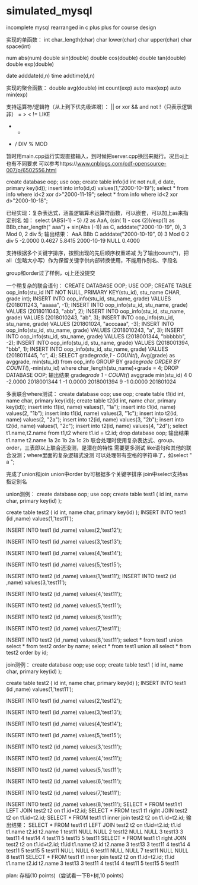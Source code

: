 # simulated_mysql
incomplete mysql rearranged in c plus plus for course design

实现的单函数：
int char_length(char)
char lower(char)
char upper(char)
char space(int)

num abs(num)
double sin(double)
double cos(double)
double tan(double)
double exp(double)

date adddate(d,n)
time addtime(d,n)

实现的聚合函数：
double avg(double)
int count(exp)
auto max(exp)
auto min(exp)


支持运算符/逻辑符（从上到下优先级递增）：
|| or xor
&& and
not !（只表示逻辑非）
= > < != LIKE
+ -
* / DIV % MOD

暂时用main.cpp运行实现直接输入，到时候把server.cpp换回来就行。况且oj上也有不同要求
可以参考https://www.cnblogs.com/cdf-opensource-007/p/6502556.html

create database oop;
use oop;
create table info(id int not null, d date, primary key(id));
insert into info(id,d) values(1,"2000-10-19");
select * from info where id<2 xor d>"2000-11-19";
select * from info where id<2 xor d>"2000-10-18";

已经实现：复杂表达式，涵盖逻辑算术运算符函数，可以嵌套，可以加上as来指定别名
如：
select (ABS(-1) - 5) /2 as AaA, (sin( 1) - cos (2))/exp(1) as BBb,char_length("  aaa") + sin(Abs (-1)) as C, adddate("2000-10-19", 0), 3 Mod 0, 2 div 5;
输出结果：
AaA     BBb     C       adddate("2000-10-19", 0)        3 Mod 0 2 div 5
-2.0000 0.4627  5.8415  2000-10-19      NULL    0.4000

支持根据多个关键字排序，按照出现的先后顺序权重递减
为了输出count(*)，把all（忽略大小写）作为保留关键字供内部转换使用，不能用作别名、字段名

group和order过了样例，oj上还没提交

一个稍复杂的联合语句：
CREATE DATABASE OOP;
USE OOP;
CREATE TABLE oop_info(stu_id INT NOT NULL, PRIMARY KEY(stu_id), stu_name CHAR, grade int);
INSERT INTO oop_info(stu_id, stu_name, grade) VALUES (2018011243, "aaaaa", -1);
INSERT INTO oop_info(stu_id, stu_name, grade) VALUES (2018011043, "abb", 2);
INSERT INTO oop_info(stu_id, stu_name, grade) VALUES (2018010243, "ab", 3);
INSERT INTO oop_info(stu_id, stu_name, grade) VALUES (201801024, "acccaaa", -3);
INSERT INTO oop_info(stu_id, stu_name, grade) VALUES (2018010243, "a", 3);
INSERT INTO oop_info(stu_id, stu_name, grade) VALUES (2018001344, "bbbbbb", -2);
INSERT INTO oop_info(stu_id, stu_name, grade) VALUES (2018001394, "bbb", 1);
INSERT INTO oop_info(stu_id, stu_name, grade) VALUES (2018011445, "c", 4);
SELECT grade*grade,1 - COUNt(*), Avg(grade) as avggrade, min(stu_id) from oop_info GROUP BY grade*grade ORDER BY COUNT(*),-min(stu_id) where char_length(stu_name)+grade = 4;
DROP DATABASE OOP;
输出结果
grade*grade     1 - COUNt(*)    avggrade        min(stu_id)
4       0       -2.0000 2018001344
1       -1      0.0000  2018001394
9       -1      0.0000  201801024

多表联合where测试：
create database oop;
use oop;
create table t1(id int, name char, primary key(id));
create table t2(id int, name char, primary key(id));
insert into t1(id, name) values(1, "1a");
insert into t1(id, name) values(2, "1b");
insert into t1(id, name) values(3, "1c");
insert into t2(id, name) values(2, "2a");
insert into t2(id, name) values(3, "2b");
insert into t2(id, name) values(1, "2c");
insert into t2(id, name) values(4, "2d");
select t1.name,t2.name from t1,t2 where t1.id = t2.id;
drop database oop;
输出结果
t1.name t2.name
1a      2c
1b      2a
1c      2b
联合处理时使用复杂表达式、group、order，三表即以上联合还没测，是潜在的特性
需要更多测试
like语句和其他的联合没测；where里面的复杂逻辑式没测
可以处理带有空格的字符串了，如select " a ";

完成了union和join
union中order by可根据多个关键字排序
join中select支持as指定别名

union测例：
create database oop;
use oop;
create table test1 (
id int,
 name char, primary key(id)
);

create table test2 (
id int,
 name char, primary key(id)
);
INSERT INTO test1 (id ,name) values(1,'test11');

INSERT INTO test1 (id ,name) values(2,'test12');

INSERT INTO test1 (id ,name) values(3,'test13');

INSERT INTO test1 (id ,name) values(4,'test14');

INSERT INTO test1 (id ,name) values(5,'test15');


INSERT INTO test2 (id ,name) values(1,'test11');
INSERT INTO test2 (id ,name) values(3,'test11');

INSERT INTO test2 (id ,name) values(4,'test11');

INSERT INTO test2 (id ,name) values(5,'test11');

INSERT INTO test2 (id ,name) values(6,'test11');

INSERT INTO test2 (id ,name) values(7,'test11');

INSERT INTO test2 (id ,name) values(8,'test11');
select * from test1 union select * from test2 order by name;
select * from test1 union all select * from test2 order by id;

join测例：
create database oop;
use oop;
create table test1 (
id int,
 name char, primary key(id)
);

create table test2 (
id int,
 name char, primary key(id)
);
INSERT INTO test1 (id ,name) values(1,'test11');

INSERT INTO test1 (id ,name) values(2,'test12');

INSERT INTO test1 (id ,name) values(3,'test13');

INSERT INTO test1 (id ,name) values(4,'test14');

INSERT INTO test1 (id ,name) values(5,'test15');


INSERT INTO test2 (id ,name) values(3,'test11');

INSERT INTO test2 (id ,name) values(4,'test11');

INSERT INTO test2 (id ,name) values(5,'test11');

INSERT INTO test2 (id ,name) values(6,'test11');

INSERT INTO test2 (id ,name) values(7,'test11');

INSERT INTO test2 (id ,name) values(8,'test11');
SELECT * FROM test1 t1 LEFT JOIN  test2 t2 on t1.id=t2.id;
SELECT * FROM test1 t1 right JOIN  test2 t2 on t1.id=t2.id;
SELECT * FROM test1 t1  inner join  test2 t2 on t1.id=t2.id;
输出结果：
SELECT * FROM test1 t1 LEFT JOIN  test2 t2 on t1.id=t2.id;
t1.id   t1.name t2.id   t2.name
1       test11  NULL    NULL
2       test12  NULL    NULL
3       test13  3       test11
4       test14  4       test11
5       test15  5       test11
SELECT * FROM test1 t1 right JOIN  test2 t2 on t1.id=t2.id;
t1.id   t1.name t2.id   t2.name
3       test13  3       test11
4       test14  4       test11
5       test15  5       test11
NULL    NULL    6       test11
NULL    NULL    7       test11
NULL    NULL    8       test11
SELECT * FROM test1 t1  inner join  test2 t2 on t1.id=t2.id;
t1.id   t1.name t2.id   t2.name
3       test13  3       test11
4       test14  4       test11
5       test15  5       test11


plan:
存档(10 points)（尝试看一下B+树,10 points）
